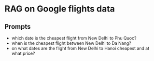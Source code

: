 # RAG on Google flights data

## Prompts
- which date is the cheapest flight from New Delhi to Phu Quoc?
- when is the cheapest flight between New Delhi to Da Nang?
- on what dates are the flight from New Delhi to Hanoi cheapest and at what price?
